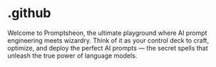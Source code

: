 # .github
Welcome to Promptsheon, the ultimate playground where AI prompt engineering meets wizardry. Think of it as your control deck to craft, optimize, and deploy the perfect AI prompts — the secret spells that unleash the true power of language models.
